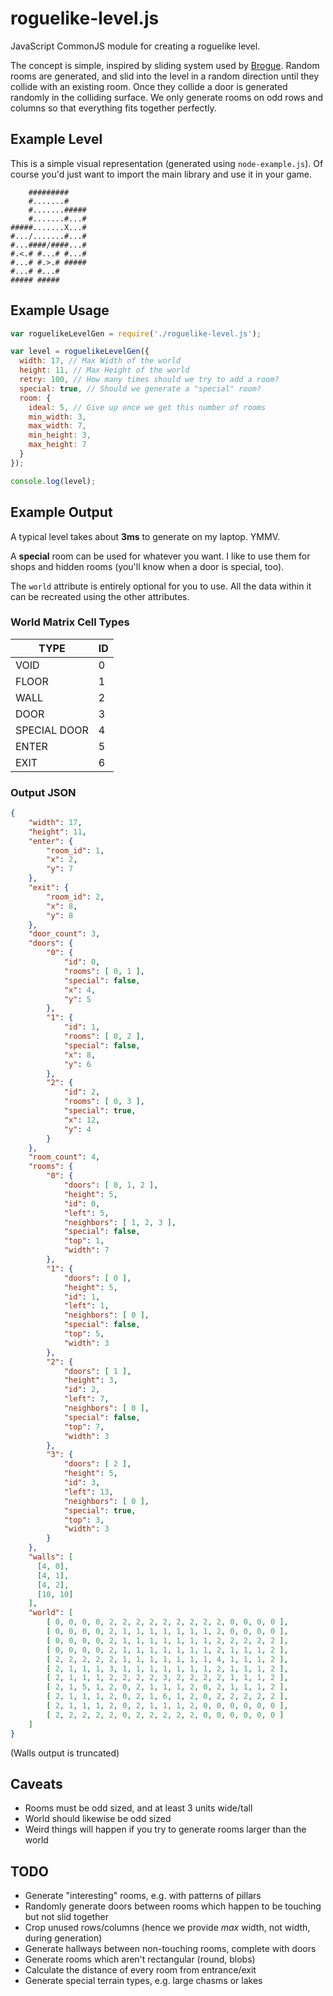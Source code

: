# roguelike-level.js

JavaScript CommonJS module for creating a roguelike level.

The concept is simple, inspired by sliding system used by [Brogue](https://www.rockpapershotgun.com/2015/07/28/how-do-roguelikes-generate-levels/).
Random rooms are generated, and slid into the level in a random direction until they collide with an existing room.
Once they collide a door is generated randomly in the colliding surface.
We only generate rooms on odd rows and columns so that everything fits together perfectly.

## Example Level

This is a simple visual representation (generated using `node-example.js`).
Of course you'd just want to import the main library and use it in your game.

```
    #########    
    #.......#    
    #.......#####
    #.......#...#
#####.......X...#
#.../.......#...#
#...####/####...#
#.<.# #...# #...#
#...# #.>.# #####
#...# #...#      
##### #####      

```

## Example Usage

```javascript
var roguelikeLevelGen = require('./roguelike-level.js');

var level = roguelikeLevelGen({
  width: 17, // Max Width of the world
  height: 11, // Max Height of the world
  retry: 100, // How many times should we try to add a room?
  special: true, // Should we generate a "special" room?
  room: {
    ideal: 5, // Give up once we get this number of rooms
    min_width: 3,
    max_width: 7,
    min_height: 3,
    max_height: 7
  }
});

console.log(level);
```

## Example Output

A typical level takes about **3ms** to generate on my laptop. YMMV.

A **special** room can be used for whatever you want. I like to use them for shops and hidden rooms (you'll know when a door is special, too).

The `world` attribute is entirely optional for you to use. All the data within it can be recreated using the other attributes.

### World Matrix Cell Types

|TYPE           | ID |
|---------------|----|
|VOID           | 0  |
|FLOOR          | 1  |
|WALL           | 2  |
|DOOR           | 3  |
|SPECIAL DOOR   | 4  |
|ENTER          | 5  |
|EXIT           | 6  |

### Output JSON

```json
{
    "width": 17,
    "height": 11,
    "enter": {
        "room_id": 1,
        "x": 2,
        "y": 7
    },
    "exit": {
        "room_id": 2,
        "x": 8,
        "y": 8
    },
    "door_count": 3,
    "doors": {
        "0": {
            "id": 0,
            "rooms": [ 0, 1 ],
            "special": false,
            "x": 4,
            "y": 5
        },
        "1": {
            "id": 1,
            "rooms": [ 0, 2 ],
            "special": false,
            "x": 8,
            "y": 6
        },
        "2": {
            "id": 2,
            "rooms": [ 0, 3 ],
            "special": true,
            "x": 12,
            "y": 4
        }
    },
    "room_count": 4,
    "rooms": {
        "0": {
            "doors": [ 0, 1, 2 ],
            "height": 5,
            "id": 0,
            "left": 5,
            "neighbors": [ 1, 2, 3 ],
            "special": false,
            "top": 1,
            "width": 7
        },
        "1": {
            "doors": [ 0 ],
            "height": 5,
            "id": 1,
            "left": 1,
            "neighbors": [ 0 ],
            "special": false,
            "top": 5,
            "width": 3
        },
        "2": {
            "doors": [ 1 ],
            "height": 3,
            "id": 2,
            "left": 7,
            "neighbors": [ 0 ],
            "special": false,
            "top": 7,
            "width": 3
        },
        "3": {
            "doors": [ 2 ],
            "height": 5,
            "id": 3,
            "left": 13,
            "neighbors": [ 0 ],
            "special": true,
            "top": 3,
            "width": 3
        }
    },
    "walls": [
      [4, 0],
      [4, 1],
      [4, 2],
      [10, 10]
    ],
    "world": [
        [ 0, 0, 0, 0, 2, 2, 2, 2, 2, 2, 2, 2, 2, 0, 0, 0, 0 ],
        [ 0, 0, 0, 0, 2, 1, 1, 1, 1, 1, 1, 1, 2, 0, 0, 0, 0 ],
        [ 0, 0, 0, 0, 2, 1, 1, 1, 1, 1, 1, 1, 2, 2, 2, 2, 2 ],
        [ 0, 0, 0, 0, 2, 1, 1, 1, 1, 1, 1, 1, 2, 1, 1, 1, 2 ],
        [ 2, 2, 2, 2, 2, 1, 1, 1, 1, 1, 1, 1, 4, 1, 1, 1, 2 ],
        [ 2, 1, 1, 1, 3, 1, 1, 1, 1, 1, 1, 1, 2, 1, 1, 1, 2 ],
        [ 2, 1, 1, 1, 2, 2, 2, 2, 3, 2, 2, 2, 2, 1, 1, 1, 2 ],
        [ 2, 1, 5, 1, 2, 0, 2, 1, 1, 1, 2, 0, 2, 1, 1, 1, 2 ],
        [ 2, 1, 1, 1, 2, 0, 2, 1, 6, 1, 2, 0, 2, 2, 2, 2, 2 ],
        [ 2, 1, 1, 1, 2, 0, 2, 1, 1, 1, 2, 0, 0, 0, 0, 0, 0 ],
        [ 2, 2, 2, 2, 2, 0, 2, 2, 2, 2, 2, 0, 0, 0, 0, 0, 0 ]
    ]
}
```

(Walls output is truncated)

## Caveats

* Rooms must be odd sized, and at least 3 units wide/tall
* World should likewise be odd sized
* Weird things will happen if you try to generate rooms larger than the world

## TODO

* Generate "interesting" rooms, e.g. with patterns of pillars
* Randomly generate doors between rooms which happen to be touching but not slid together
* Crop unused rows/columns (hence we provide _max_ width, not width, during generation)
* Generate hallways between non-touching rooms, complete with doors
* Generate rooms which aren't rectangular (round, blobs)
* Calculate the distance of every room from entrance/exit
* Generate special terrain types, e.g. large chasms or lakes
